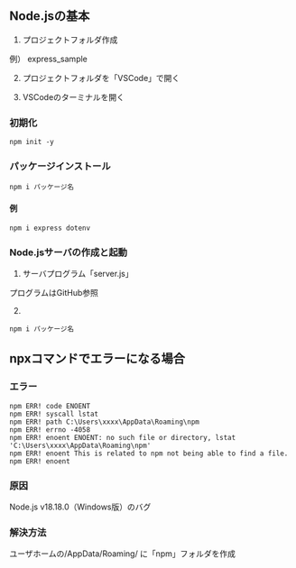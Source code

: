 ## Node.jsの基本
1. プロジェクトフォルダ作成

例）
express_sample

2. プロジェクトフォルダを「VSCode」で開く

3. VSCodeのターミナルを開く

### 初期化
```shell
npm init -y
```

### パッケージインストール
```shell
npm i パッケージ名
```

#### 例
```shell
npm i express dotenv
```
### Node.jsサーバの作成と起動
1. サーバプログラム「server.js」

プログラムはGitHub参照

2. 

```shell
npm i パッケージ名
```

## npxコマンドでエラーになる場合
### エラー
```shell
npm ERR! code ENOENT
npm ERR! syscall lstat
npm ERR! path C:\Users\xxxx\AppData\Roaming\npm
npm ERR! errno -4058
npm ERR! enoent ENOENT: no such file or directory, lstat 'C:\Users\xxxx\AppData\Roaming\npm'  
npm ERR! enoent This is related to npm not being able to find a file.
npm ERR! enoent
```

### 原因
Node.js v18.18.0（Windows版）のバグ

### 解決方法
ユーザホームの/AppData/Roaming/ に「npm」フォルダを作成